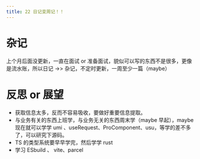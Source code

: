 ```yaml
---
title: 22 日记变周记！！
---
```


# 杂记
上个月后面没更新，一直在面试 or 准备面试，貌似可以写的东西不是很多，更像是流水账，所以日记 ->> 杂记，不定时更新，一周至少一篇（maybe）


# 反思 or 展望
- 获取信息太多，反而不容易吸收，要做好重要信息提取。
- 与业务有关的东西上班学，与业务无关的东西周末学（maybe 早起），maybe 现在就可以学学 umi 、useRequest、ProComponent、usu，等学的差不多了，可以研究下源码。
- TS 的类型系统要早早学完，然后学学 rust
- 学习 ESbuild 、 vite、parcel

